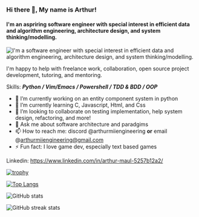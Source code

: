 ### Hi there 👋, My name is Arthur!
#### I'm an aspriring software engineer with special interest in efficient data and algorithm engineering, architecture design, and system thinking/modelling.
![I'm a software engineer with special interest in efficient data and algorithm engineering, architecture design, and system thinking/modelling.](https://media.discordapp.net/attachments/1135944127150821467/1179502796941303848/qddXjHlW2tak_1584_396.png?ex=657a0494&is=65678f94&hm=3f3c696a1d8f9778ab696899e92aa2b1bed3cc9369c4d76f12dfc5189c4b18c8&=&format=webp&quality=lossless&width=1025&height=256)

I'm happy to help with freelance work,  collaboration, open source project development, tutoring, and mentoring.

Skills: ***Python / Vim/Emacs / Powershell / TDD & BDD / OOP***

- 🔭 I’m currently working on an entity component system in python 
- 🌱 I’m currently learning C, Javascript, Html, and Css 
- 👯 I’m looking to collaborate on testing implementation, help system design, refactoring, and more! 
- 💬 Ask me about software architecture and paradgims 
- 📫 How to reach me: discord @arthurmiiengineering **or** email @arthurmiiengineering@gmail.com 
- ⚡ Fun fact: I love game dev, especially text based games 

Linkedin: https://www.linkedin.com/in/arthur-maul-5257b12a2/

[![trophy](https://github-profile-trophy.vercel.app/?username=arthurmiiengineering)](https://github.com/ryo-ma/github-profile-trophy)

[![Top Langs](https://github-readme-stats.vercel.app/api/top-langs/?username=arthurmiiengineering)](https://github.com/anuraghazra/github-readme-stats)

![GitHub stats](https://github-readme-stats.vercel.app/api?username=arthurmiiengineering&show_icons=true)  

![GitHub streak stats](https://streak-stats.demolab.com/?user=arthurmiiengineering)  
